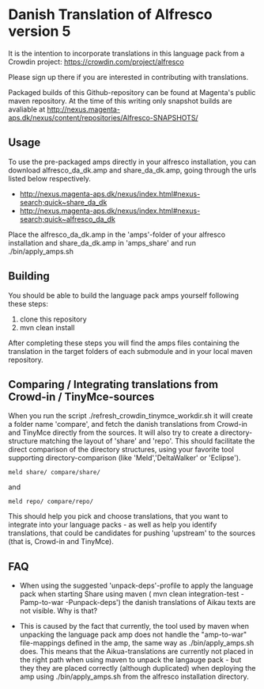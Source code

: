 Danish Translation of Alfresco version 5
========================================

It is the intention to incorporate translations in this language pack from a Crowdin project: https://crowdin.com/project/alfresco

Please sign up there if you are interested in contributing with translations.

Packaged builds of this Github-repository can be found at Magenta's public maven repository. At the time of this writing only snapshot builds are avaliable at http://nexus.magenta-aps.dk/nexus/content/repositories/Alfresco-SNAPSHOTS/


Usage
-----
To use the pre-packaged amps directly in your alfresco installation, you can download alfresco_da_dk.amp and share_da_dk.amp, going through the urls listed below respectively.
 
* http://nexus.magenta-aps.dk/nexus/index.html#nexus-search;quick~share_da_dk
* http://nexus.magenta-aps.dk/nexus/index.html#nexus-search;quick~alfresco_da_dk

Place the alfresco_da_dk.amp in the 'amps'-folder of your alfresco installation and  share_da_dk.amp in 'amps_share' and run ./bin/apply_amps.sh


Building
--------

You should be able to build the language pack amps yourself following these steps: 

1. clone this repository
2. mvn clean install

After completing these steps you will find the amps files containing the translation in the target folders of each submodule and in your local maven repository.

Comparing / Integrating translations from Crowd-in / TinyMce-sources
----------

When you run the script ./refresh_crowdin_tinymce_workdir.sh it will create a folder name 'compare', and fetch the danish translations from Crowd-in and TinyMce directly from the sources. It will also try to create a directory-structure matching the layout of 'share' and 'repo'. This should facilitate the direct comparison of the directory structures, using your favorite tool supporting directory-comparison (like 'Meld','DeltaWalker' or 'Eclipse').

```
meld share/ compare/share/
```

and

```
meld repo/ compare/repo/
```

This should help you pick and choose translations, that you want to integrate into your language packs - as well as help you identify translations, that could be candidates for pushing 'upstream' to the sources (that is, Crowd-in and TinyMce).

  
FAQ
------

*	When using the suggested 'unpack-deps'-profile to apply the language pack when starting Share using maven ( mvn clean integration-test -Pamp-to-war -Punpack-deps') the danish translations of Aikau texts are not visible. Why is that?  

*	This is caused by the fact that currently, the tool used by maven when unpacking the language pack amp does not handle the "amp-to-war" file-mappings defined in the amp, the same way as ./bin/apply_amps.sh does. This means that the Aikua-translations are currently not placed in the right path when using maven to unpack the langauge pack - but they they are placed correctly (although duplicated) when deploying the amp using ./bin/apply_amps.sh from the alfresco installation directory.









